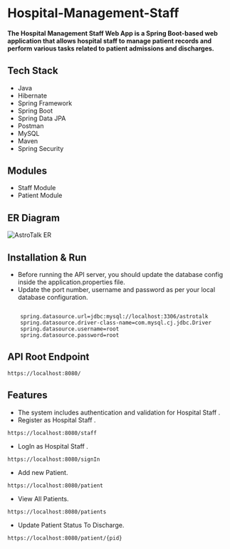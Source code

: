# Hospital-Management-Staff

#### The Hospital Management Staff Web App is a Spring Boot-based web application that allows hospital staff to manage patient records and perform various tasks related to patient admissions and discharges.


## Tech Stack

- Java
- Hibernate
- Spring Framework
- Spring Boot
- Spring Data JPA
- Postman
- MySQL
- Maven
- Spring Security

## Modules
- Staff Module
- Patient Module

## ER Diagram
![AstroTalk ER](https://github.com/naveensharma8527/Hospital-Management-Staff/assets/101116044/70e2465c-0b3a-4b39-81e8-05580afa81aa)

## Installation & Run

- Before running the API server, you should update the database config inside the application.properties file.
- Update the port number, username and password as per your local database configuration.

```

    spring.datasource.url=jdbc:mysql://localhost:3306/astrotalk
    spring.datasource.driver-class-name=com.mysql.cj.jdbc.Driver
    spring.datasource.username=root
    spring.datasource.password=root
```

## API Root Endpoint

```
https://localhost:8080/
```

## Features

- The system includes authentication and validation for Hospital Staff .
- Register as Hospital Staff .
```
https://localhost:8080/staff
```
- LogIn as Hospital Staff .
```
https://localhost:8080/signIn
```
- Add new Patient.
```
https://localhost:8080/patient
```
- View All Patients.
```
https://localhost:8080/patients
```
- Update Patient Status To Discharge.
```
https://localhost:8080/patient/{pid}
```
